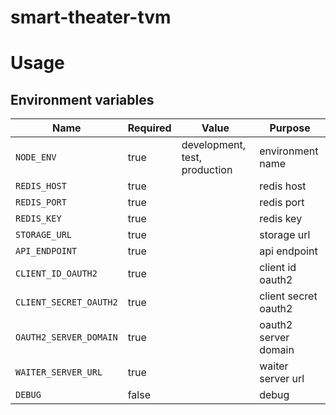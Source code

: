 # smart-theater-tvm

# Usage

## Environment variables

| Name                                | Required | Value                         | Purpose                                 |
|-------------------------------------|----------|-------------------------------|-----------------------------------------|
| `NODE_ENV`                          | true     | development, test, production | environment name                        |
| `REDIS_HOST`                        | true     |                               | redis host                              |
| `REDIS_PORT`                        | true     |                               | redis port                              |
| `REDIS_KEY`                         | true     |                               | redis key                               |
| `STORAGE_URL`                       | true     |                               | storage url                             |
| `API_ENDPOINT`                      | true     |                               | api endpoint                            |
| `CLIENT_ID_OAUTH2`                  | true     |                               | client id oauth2                        |
| `CLIENT_SECRET_OAUTH2`              | true     |                               | client secret oauth2                    |
| `OAUTH2_SERVER_DOMAIN`              | true     |                               | oauth2 server domain                    |
| `WAITER_SERVER_URL`                 | true     |                               | waiter server url                       |
| `DEBUG`                             | false    |                               | debug                                   |